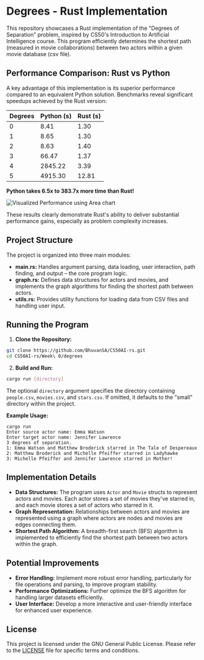 # Degrees - Rust Implementation

This repository showcases a Rust implementation of the "Degrees of Separation" problem, inspired by CS50's Introduction to Artificial Intelligence course. This program efficiently determines the shortest path (measured in movie collaborations) between two actors within a given movie database (csv file).

## Performance Comparison: Rust vs Python

A key advantage of this implementation is its superior performance compared to an equivalent Python solution. Benchmarks reveal significant speedups achieved by the Rust version:

| Degrees | Python (s) | Rust (s) |
|---|---|---|
| 0 | 8.41 | 1.30 |
| 1 | 8.65 | 1.30 |
| 2 | 8.63 | 1.40 |
| 3 | 66.47 | 1.37 |
| 4 | 2845.22 | 3.39 |
| 5 | 4915.30 | 12.81 |

**Python takes 6.5x to 383.7x more time than Rust!** 

![Visualized Performance using Area chart](../images/TimeChart.png)

These results clearly demonstrate Rust's ability to deliver substantial performance gains, especially as problem complexity increases.

## Project Structure

The project is organized into three main modules:

*   **main.rs:** Handles argument parsing, data loading, user interaction, path finding, and output – the core program logic.
*   **graph.rs:** Defines data structures for actors and movies, and implements the graph algorithms for finding the shortest path between actors.
*   **utils.rs:** Provides utility functions for loading data from CSV files and handling user input.

## Running the Program

1. **Clone the Repository:**
```bash
git clone https://github.com/BhuvanSA/CS50AI-rs.git
cd CS50AI-rs/Week\ 0/degrees
```


2. **Build and Run:**
```bash
cargo run [directory]
```

The optional `directory` argument specifies the directory containing `people.csv`, `movies.csv`, and `stars.csv`. If omitted, it defaults to the "small" directory within the project.

**Example Usage:**
```
cargo run
Enter source actor name: Emma Watson
Enter target actor name: Jennifer Lawrence
3 degrees of separation.
1: Emma Watson and Matthew Broderick starred in The Tale of Despereaux
2: Matthew Broderick and Michelle Pfeiffer starred in Ladyhawke
3: Michelle Pfeiffer and Jennifer Lawrence starred in Mother!
```

## Implementation Details

*   **Data Structures:** The program uses `Actor` and `Movie` structs to represent actors and movies. Each actor stores a set of movies they've starred in, and each movie stores a set of actors who starred in it. 
*   **Graph Representation:** Relationships between actors and movies are represented using a graph where actors are nodes and movies are edges connecting them.
*   **Shortest Path Algorithm:** A breadth-first search (BFS) algorithm is implemented to efficiently find the shortest path between two actors within the graph.

## Potential Improvements

*   **Error Handling:** Implement more robust error handling, particularly for file operations and parsing, to improve program stability.
*   **Performance Optimizations:** Further optimize the BFS algorithm for handling larger datasets efficiently.
*   **User Interface:** Develop a more interactive and user-friendly interface for enhanced user experience.

## License

This project is licensed under the GNU General Public License. Please refer to the [LICENSE](../../LICENSE) file for specific terms and conditions. 
